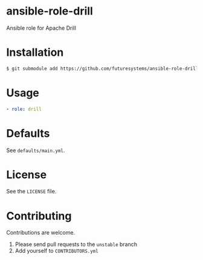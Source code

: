 # ansible-role-drill
Ansible role for Apache Drill

# Installation

```bash
$ git submodule add https://github.com/futuresystems/ansible-role-drill.git roles/drill
```

# Usage

```yaml
- role: drill
```

# Defaults

See `defaults/main.yml`.


# License

See the `LICENSE` file.


# Contributing

Contributions are welcome.

1. Please send pull requests to the `unstable` branch
2. Add yourself to `CONTRIBUTORS.yml`
